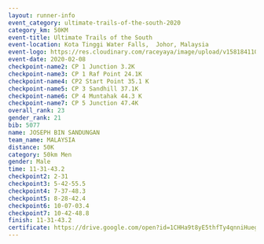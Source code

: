 ```yaml
--- 
layout: runner-info 
event_category: ultimate-trails-of-the-south-2020 
category_km: 50KM 
event-title: Ultimate Trails of the South 
event-location: Kota Tinggi Water Falls,  Johor, Malaysia 
event-logo: https://res.cloudinary.com/raceyaya/image/upload/v1581841103/logo/2020/ultimate-trails-2020_i93dfj.jpg 
event-date: 2020-02-08 
checkpoint-name2: CP 1 Junction 3.2K 
checkpoint-name3: CP 1 Raf Point 24.1K 
checkpoint-name4: CP2 Start Point 35.1 K 
checkpoint-name5: CP 3 Sandhill 37.1K 
checkpoint-name6: CP 4 Muntahak 44.3 K 
checkpoint-name7: CP 5 Junction 47.4K 
overall_rank: 23
gender_rank: 21
bib: 5077
name: JOSEPH BIN SANDUNGAN
team_name: MALAYSIA
distance: 50K
category: 50km Men
gender: Male
time: 11-31-43.2
checkpoint2: 2-31
checkpoint3: 5-42-55.5
checkpoint4: 7-37-48.3
checkpoint5: 8-28-42.4
checkpoint6: 10-07-03.4
checkpoint7: 10-42-48.8
finish: 11-31-43.2
certificate: https://drive.google.com/open?id=1CHHa9t8yE5thfTy4qnniHuegqSM5AXWa
--- 
```

